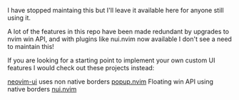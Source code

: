 I have stopped maintaing this but I'll leave it available here for anyone still using it.

A lot of the features in this repo have been made redundant by upgrades to nvim win API, and with plugins like nui.nvim now available I don't see a need to maintain this!

If you are looking for a starting point to implement your own custom UI features I would check out these projects instead:

[neovim-ui](https://github.com/mjlbach/neovim-ui)
uses non native borders [popup.nvim](https://github.com/nvim-lua/popup.nvim)
Floating win API using native borders [nui.nvim](https://github.com/MunifTanjim/nui.nvim)
